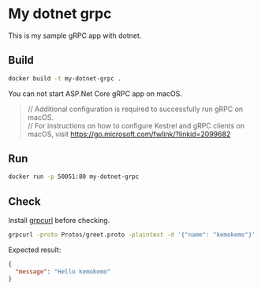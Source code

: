 # My dotnet grpc

This is my sample gRPC app with dotnet.

## Build

```sh
docker build -t my-dotnet-grpc .
```

You can not start ASP.Net Core gRPC app on macOS.

> // Additional configuration is required to successfully run gRPC on macOS.  
> // For instructions on how to configure Kestrel and gRPC clients on macOS, visit https://go.microsoft.com/fwlink/?linkid=2099682

## Run

```sh
docker run -p 50051:80 my-dotnet-grpc
```

## Check

Install [grpcurl](https://github.com/fullstorydev/grpcurl) before checking.

```sh
grpcurl -proto Protos/greet.proto -plaintext -d '{"name": "kemokemo"}' localhost:50051 greet.Greeter/SayHello
```

Expected result:

```json
{
  "message": "Hello kemokemo"
}
```

